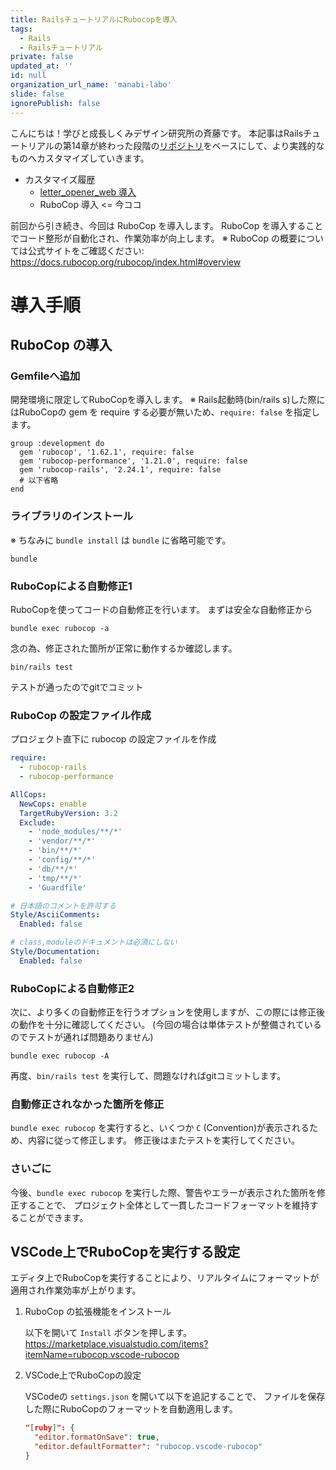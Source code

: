 ```yaml
---
title: RailsチュートリアルにRubocopを導入
tags:
  - Rails
  - Railsチュートリアル
private: false
updated_at: ''
id: null
organization_url_name: 'manabi-labo'
slide: false
ignorePublish: false
---
```


こんにちは！学びと成長しくみデザイン研究所の斉藤です。
本記事はRailsチュートリアルの第14章が終わった段階の[リポジトリ](https://github.com/yasslab/sample_apps/tree/main/7_0/ch14)をベースにして、より実践的なものへカスタマイズしていきます。

- カスタマイズ履歴
    - [letter_opener_web 導入](https://qiita.com/SaitoJP/items/f86085e6f5580b803a9f)
    - RuboCop 導入 <= 今ココ

前回から引き続き、今回は RuboCop を導入します。
RuboCop を導入することでコード整形が自動化され、作業効率が向上します。
※ RuboCop の概要については公式サイトをご確認ください: https://docs.rubocop.org/rubocop/index.html#overview


# 導入手順


## RuboCop の導入

### Gemfileへ追加

開発環境に限定してRuboCopを導入します。
※ Rails起動時(bin/rails s)した際にはRuboCopの gem を require する必要が無いため、`require: false` を指定します。

```rb:Gemfile
group :development do
  gem 'rubocop', '1.62.1', require: false
  gem 'rubocop-performance', '1.21.0', require: false
  gem 'rubocop-rails', '2.24.1', require: false
  # 以下省略
end
```


### ライブラリのインストール

※ ちなみに `bundle install` は `bundle` に省略可能です。
```console
bundle
```


### RuboCopによる自動修正1

RuboCopを使ってコードの自動修正を行います。
まずは安全な自動修正から

```console
bundle exec rubocop -a
```

念の為、修正された箇所が正常に動作するか確認します。
```console
bin/rails test
```

テストが通ったのでgitでコミット

### RuboCop の設定ファイル作成

プロジェクト直下に rubocop の設定ファイルを作成
```yml:.rubocop.yml
require:
  - rubocop-rails
  - rubocop-performance

AllCops:
  NewCops: enable
  TargetRubyVersion: 3.2
  Exclude:
    - 'node_modules/**/*'
    - 'vendor/**/*'
    - 'bin/**/*'
    - 'config/**/*'
    - 'db/**/*'
    - 'tmp/**/*'
    - 'Guardfile'

# 日本語のコメントを許可する
Style/AsciiComments:
  Enabled: false

# class,moduleのドキュメントは必須にしない
Style/Documentation:
  Enabled: false
```


### RuboCopによる自動修正2

次に、より多くの自動修正を行うオプションを使用しますが、この際には修正後の動作を十分に確認してください。
(今回の場合は単体テストが整備されているのでテストが通れば問題ありません)
```console
bundle exec rubocop -A
```

再度、`bin/rails test` を実行して、問題なければgitコミットします。

### 自動修正されなかった箇所を修正


`bundle exec rubocop` を実行すると、いくつか `C` (Convention)が表示されるため、内容に従って修正します。
修正後はまたテストを実行してください。


### さいごに

今後、`bundle exec rubocop` を実行した際、警告やエラーが表示された箇所を修正することで、
プロジェクト全体として一貫したコードフォーマットを維持することができます。

## VSCode上でRuboCopを実行する設定

エディタ上でRuboCopを実行することにより、リアルタイムにフォーマットが適用され作業効率が上がります。

1. RuboCop の拡張機能をインストール

    以下を開いて `Install` ボタンを押します。
    https://marketplace.visualstudio.com/items?itemName=rubocop.vscode-rubocop

1. VSCode上でRuboCopの設定

    VSCodeの `settings.json` を開いて以下を追記することで、
    ファイルを保存した際にRuboCopのフォーマットを自動適用します。

    ```json:settings.json
    "[ruby]": {
      "editor.formatOnSave": true,
      "editor.defaultFormatter": "rubocop.vscode-rubocop"
    }
    ```
